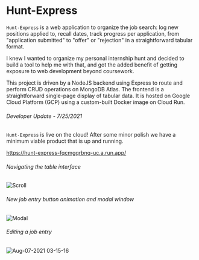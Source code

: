 # Hunt-Express

`Hunt-Express` is a web application to organize the job search: log new positions applied to, recall dates, track progress per application, from "application submitted" to "offer" or "rejection" in a straightforward tabular format.

I knew I wanted to organize my personal internship hunt and decided to build a tool to help me with that, and got the added benefit of getting exposure to web development beyond coursework.

This project is driven by a NodeJS backend using Express to route and perform CRUD operations on MongoDB Atlas. 
The frontend is a straightforward single-page display of tabular data. 
It is hosted on Google Cloud Platform (GCP) using a custom-built Docker image on Cloud Run. 



###### Developer Update - 7/25/2021

`Hunt-Express` is live on the cloud! After some minor polish we have a minimum viable product that is up and running. 

https://hunt-express-fqcmgqrbnq-uc.a.run.app/

###### Navigating the table interface
![Scroll](https://user-images.githubusercontent.com/53810232/128596738-f8c2ec07-8f3e-4968-81de-2dfb97b90a41.gif)

###### New job entry button animation and modal window
![Modal](https://user-images.githubusercontent.com/53810232/128596979-9ca0e13b-3d36-4ce7-96b3-8c6161316255.gif)

###### Editing a job entry
![Aug-07-2021 03-15-16](https://user-images.githubusercontent.com/53810232/128596875-97e2248b-09c3-4aa8-8925-e984b2bb6963.gif)





